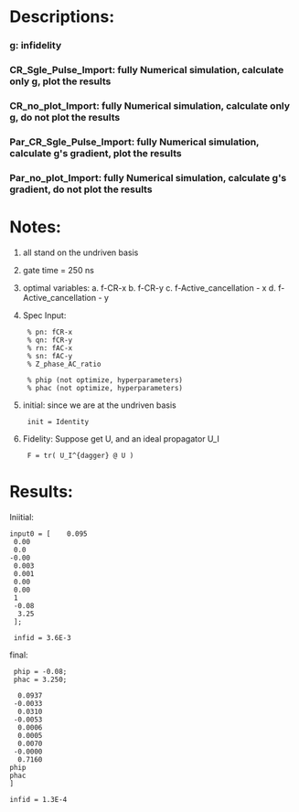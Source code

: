 # Descriptions:

### g: infidelity

### CR_Sgle_Pulse_Import: fully Numerical simulation, calculate only g, plot the results

### CR_no_plot_Import: fully Numerical simulation, calculate only g, do not plot the results

### Par_CR_Sgle_Pulse_Import: fully Numerical simulation, calculate  g's gradient, plot the results

### Par_no_plot_Import: fully Numerical simulation, calculate  g's gradient, do not plot the results


# Notes:
1. all stand on the undriven basis
2. gate time = 250 ns
3. optimal variables: 
a. f-CR-x
b. f-CR-y
c. f-Active_cancellation - x
d. f-Active_cancellation - y

4. Spec
Input:

        % pn: fCR-x
        % qn: fCR-y
        % rn: fAC-x
        % sn: fAC-y
        % Z_phase_AC_ratio

        % phip (not optimize, hyperparameters)
        % phac (not optimize, hyperparameters)

5. initial:
    since we are at the undriven basis
    
        init = Identity
    
6. Fidelity:
    Suppose get U, and an ideal propagator U_I
    
        F = tr( U_I^{dagger} @ U )

# Results:


Iniitial:

    input0 = [    0.095
     0.00
     0.0
    -0.00
     0.003
     0.001
     0.00
     0.00
     1
     -0.08
      3.25
     ];
     
     infid = 3.6E-3
     
 final:
     
     phip = -0.08;
     phac = 3.250;
     
      0.0937
     -0.0033
      0.0310
     -0.0053
      0.0006
      0.0005
      0.0070
     -0.0000
      0.7160
    phip
    phac
    ]
    
    infid = 1.3E-4
